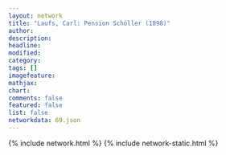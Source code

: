 ```yaml
---
layout: network
title: "Laufs, Carl: Pension Schöller (1898)"
author:
description:
headline:
modified:
category:
tags: []
imagefeature: 
mathjax: 
chart: 
comments: false
featured: false
list: false
networkdata: 69.json
---
```

{% include network.html %}
{% include network-static.html %}
